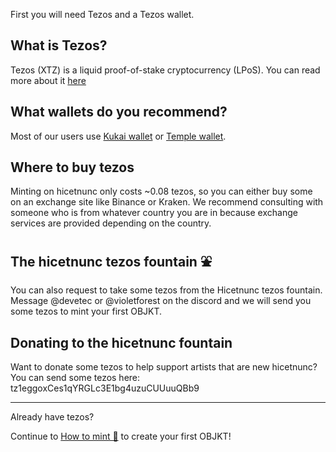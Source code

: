 First you will need Tezos and a Tezos wallet.

## What is Tezos?
Tezos (XTZ) is a liquid proof-of-stake cryptocurrency (LPoS). You can read more about it [here](https://en.wikipedia.org/wiki/Tezos)

## What wallets do you recommend?
Most of our users use [Kukai wallet](https://wallet.kukai.app/) or [Temple wallet](https://templewallet.com/).

## Where to buy tezos
Minting on hicetnunc only costs ~0.08 tezos, so you can either buy some on an exchange site like Binance or Kraken. We recommend consulting with someone who is from whatever country you are in because exchange services are provided depending on the country.

## The hicetnunc tezos fountain ⛲
You can also request to take some tezos from the Hicetnunc tezos fountain. Message @devetec or @violetforest on the discord and we will send you some tezos to mint your first OBJKT.

## Donating to the hicetnunc fountain
Want to donate some tezos to help support artists that are new hicetnunc? You can send some tezos here: tz1eggoxCes1qYRGLc3E1bg4uzuCUUuuQBb9

***
Already have tezos? 

Continue to [How to mint 🌿](https://github.com/hicetnunc2000/hicetnunc/wiki/How-to-mint-🌿) to create your first OBJKT!